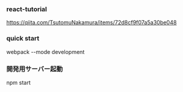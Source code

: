 ### react-tutorial

https://qiita.com/TsutomuNakamura/items/72d8cf9f07a5a30be048

### quick start

webpack --mode development

### 開発用サーバー起動
npm start